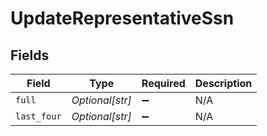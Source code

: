 # UpdateRepresentativeSsn


## Fields

| Field              | Type               | Required           | Description        |
| ------------------ | ------------------ | ------------------ | ------------------ |
| `full`             | *Optional[str]*    | :heavy_minus_sign: | N/A                |
| `last_four`        | *Optional[str]*    | :heavy_minus_sign: | N/A                |